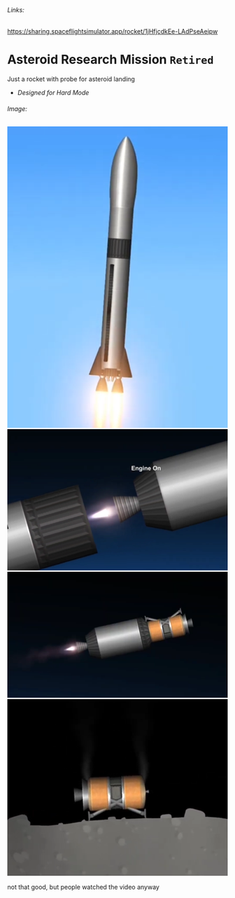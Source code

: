 ###### Links:
https://sharing.spaceflightsimulator.app/rocket/1jHfjcdkEe-LAdPseAeipw

# Asteroid Research Mission `Retired`

Just a rocket with probe for asteroid landing

- *Designed for Hard Mode*

###### Image:

![Lift off](../../assets/Screenshot_20241213_152904.png)
![Stage sep](../../assets/Screenshot_20241213_152937.png)
![Stage 2](../../assets/Screenshot_20241213_152951.png)
![Landing](../../assets/Screenshot_20241213_153040.png)

not that good, but people watched the video anyway
